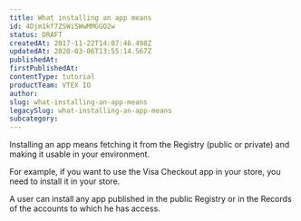 ```yaml
---
title: What installing an app means
id: 4Djm1kf7ZSWiSWwMMGGO2w
status: DRAFT
createdAt: 2017-11-22T14:07:46.498Z
updatedAt: 2020-03-06T13:55:14.567Z
publishedAt: 
firstPublishedAt: 
contentType: tutorial
productTeam: VTEX IO
author: 
slug: what-installing-an-app-means
legacySlug: what-installing-an-app-means
subcategory: 
---
```


Installing an app means fetching it from the Registry (public or private) and making it usable in your environment.

For example, if you want to use the Visa Checkout app in your store, you need to install it in your store.

A user can install any app published in the public Registry or in the Records of the accounts to which he has access.
